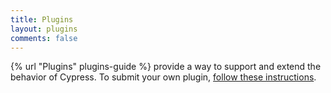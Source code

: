 ```yaml
---
title: Plugins
layout: plugins
comments: false
---
```


{% url "Plugins" plugins-guide %} provide a way to support and extend the behavior of Cypress. To submit your own plugin, [follow these instructions](https://github.com/cypress-io/cypress-documentation/blob/develop/CONTRIBUTING.md#adding-plugins).
